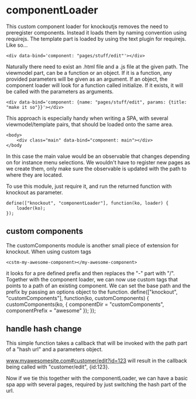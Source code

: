 # componentLoader
This custom component loader for knockoutjs removes the need to preregister components. Instead it loads them by naming convention using requirejs. The template part is loaded by using the text plugin for requirejs. Like so...

    <div data-bind='component: "pages/stuff/edit"'></div>

Naturally there need to exist an .html file and a .js file at the given path. The viewmodel part, can be a function or an object. If it is a function, any provided parameters will be given as an argument. If an object, the component loader will look for a function called initialize. If it exists, it will be called with the parameters as arguments.

    <div data-bind='component: {name: "pages/stuff/edit", params: {title: "make it so"}}'></div>
    
This approach is especially handy when writing a SPA, with several viewmodel/template pairs, that should be loaded onto the same area.

    <body>
        <div class="main" data-bind="component: main"></div>
    </body
    
In this case the main value would be an observable that changes depending on for instance menu selections. We wouldn't have to register new pages as we create them, only make sure the observable is updated with the path to where they are located.

To use this module, just require it, and run the returned function with knockout as parameter.

    define(["knockout", "componentLoader"], function(ko, loader) {
        loader(ko);
    });
    
## custom components
The customComponents module is another small piece of extension for knockout. When using custom tags

    <cstm-my-awesome-component></my-awesome-component>

it looks for a pre defined prefix and then replaces the "-" part with "/". Together with the component loader, we can now use custom tags that points to a path of an existing component. We can set the base path and the prefix by passing an options object to the function.
    define(["knockout", "customComponents"], function(ko, customComponents) {
        customComponents(ko, {
            componentDir = "customComponents",
            componentPrefix = "awesome"
        });
    });
    
    
## handle hash change
This simple function takes a callback that will be invoked with the path part of a "hash url" and a parameters object.

www.myawesomesite.com#customer/edit?id=123 will result in the callback being called with "customer/edit", {id:123}.
  
Now if we tie this together with the componentLoader, we can have a basic spa app with several pages, required by just switching the hash part of the url.
